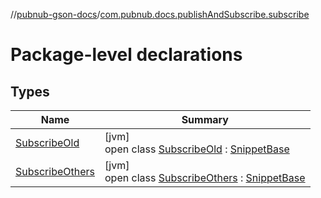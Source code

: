 //[pubnub-gson-docs](../../index.md)/[com.pubnub.docs.publishAndSubscribe.subscribe](index.md)

# Package-level declarations

## Types

| Name | Summary |
|---|---|
| [SubscribeOld](-subscribe-old/index.md) | [jvm]<br>open class [SubscribeOld](-subscribe-old/index.md) : [SnippetBase](../com.pubnub.docs/-snippet-base/index.md) |
| [SubscribeOthers](-subscribe-others/index.md) | [jvm]<br>open class [SubscribeOthers](-subscribe-others/index.md) : [SnippetBase](../com.pubnub.docs/-snippet-base/index.md) |
